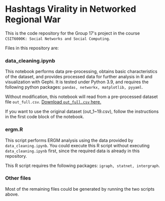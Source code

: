 # Hashtags Virality in Networked Regional War

This is the code repository for the Group 17's project in the course `CSIT6000K: Social Networks and Social Computing`.

Files in this repository are:

### data_cleaning.ipynb

This notebook performs data pre-processing, obtains basic characteristics of the dataset, and provides processed data for further analysis in R and visualization with Gephi. It is tested under Python 3.9, and requires the following python packages: `pandas, networkx, matplotlib, pyyaml`.

Without modification, this notebook will read from a pre-processed dataset file `out_full.csv`. [Download `out_full.csv` here.](https://mchobby-my.sharepoint.com/:f:/g/personal/admin_mchobby_io/EmSUE34k3hNBm38I9zBy-hkB5y4l6wtZVWRJRQWC71xDWA?e=kv0Acj)

If you want to use the original dataset (out_1~19.csv), follow the instructions in the first code block of the notebook.

### ergm.R

This script performs ERGM analysis using the data provided by `data_cleaning.ipynb`. You could execute this R script without executing `data_cleaning.ipynb` first, since the required data is already in this repository.

This R script requires the following packages: `igraph, statnet, intergraph`.

### Other files

Most of the remaining files could be generated by running the two scripts above.

